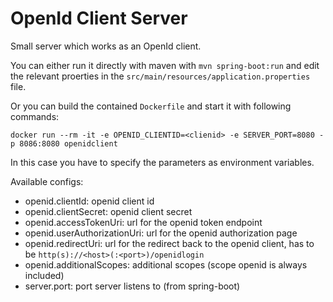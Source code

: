 # OpenId Client Server
Small server which works as an OpenId client.

You can either run it directly with maven with ``mvn spring-boot:run`` and edit the relevant proerties in the ``src/main/resources/application.properties`` file.

Or you can build the contained ``Dockerfile`` and start it with following commands:
```docker build -t openidclient .
docker run --rm -it -e OPENID_CLIENTID=<clienid> -e SERVER_PORT=8080 -p 8086:8080 openidclient
```
In this case you have to specify the parameters as environment variables.

Available configs:
* openid.clientId: openid client id
* openid.clientSecret: openid client secret
* openid.accessTokenUri: url for the openid token endpoint
* openid.userAuthorizationUri: url for the openid authorization page
* openid.redirectUri: url for the redirect back to the openid client, has to be `http(s)://<host>(:<port>)/openidlogin`
* openid.additionalScopes: additional scopes (scope openid is always included)
* server.port: port server listens to (from spring-boot)